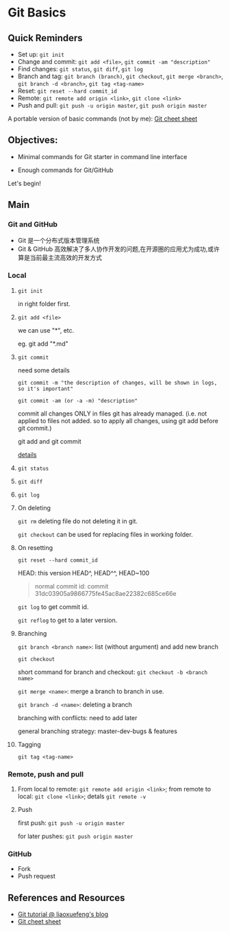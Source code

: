 # Git Basics

## Quick Reminders

* Set up: `git init`
* Change and commit: `git add <file>`, `git commit -am "description"`
* Find changes: `git status`, `git diff`, `git log`
* Branch and tag: `git branch (branch)`, `git checkout`, `git merge <branch>`, `git branch -d <branch>`, `git tag <tag-name>`
* Reset: `git reset --hard commit_id`
* Remote: `git remote add origin <link>`, `git clone <link>`
* Push and pull: `git push -u origin master`, `git push origin master`

A portable version of basic commands (not by me): [Git cheet sheet](git-cheat-sheet.png)


## Objectives:

* Minimal commands for Git starter in command line interface

* Enough commands for Git/GitHub

Let's begin!

## Main
### Git and GitHub
- Git 是一个分布式版本管理系统
- Git & GitHub 高效解决了多人协作开发的问题,在开源圈的应用尤为成功,或许算是当前最主流高效的开发方式

### Local

1. `git init`

	in right folder first.

2. `git add <file>`
	
	we can use "*", etc.

	eg. git add "*.md"

3. `git commit`

	need some details

	`git commit -m "the description of changes, will be shown in logs, so it's important"`

	`git commit -am (or -a -m) "description"`

	commit all changes ONLY in files git has already managed. (i.e. not applied to files not added. so to apply all changes, using git add before git commit.)

	git add and git commit

	[details](http://www.liaoxuefeng.com/wiki/0013739516305929606dd18361248578c67b8067c8c017b000/0013745374151782eb658c5a5ca454eaa451661275886c6000)

4. `git status`

5. `git diff`

6. `git log`

7. On deleting 

	`git rm` deleting file do not deleting it in git.

	`git checkout` can be used for replacing files in working folder.

8. On resetting

	`git reset --hard commit_id`

	HEAD: this version
	HEAD^, HEAD^^, HEAD~100

	>normal commit id: commit 31dc03905a9866775fe45ac8ae22382c685ce66e

	`git log`
	to get commit id.

	`git reflog`
	to get to a later version.

 9. Branching

	`git branch <branch name>`: list (without argument) and add new branch

	`git checkout`

	short command for branch and checkout: `git checkout -b <branch name>`

	`git merge <name>`: merge a branch to branch in use.

	`git branch -d <name>`: deleting a branch

	branching with conflicts: need to add later

	general branching strategy: master-dev-bugs & features

10. Tagging

	`git tag <tag-name>`

### Remote, push and pull

1. From local to remote: `git remote add origin <link>`; from remote to local: `git clone <link>`; detals `git remote -v`

2. Push 

	first push: `git push -u origin master`

	for later pushes: `git push origin master`

### GitHub
- Fork 
- Push request

## References and Resources
* [Git tutorial @ liaoxuefeng's blog](http://www.liaoxuefeng.com/wiki/0013739516305929606dd18361248578c67b8067c8c017b000)
* [Git cheet sheet](http://www.git-tower.com/blog/assets/2013-05-22-git-cheat-sheet/cheat-sheet-large01.png)

